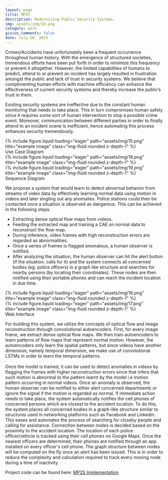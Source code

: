 ```yaml
---
layout: page
title: MP2S
description: Modernizing Public Security Systems.
img: assets/img/20.png
category: work
giscus_comments: false
date: July 20, 2023
---
```


Crimes/Accidents have unfortunately been a frequent occurrence throughout human history. With the emergence of structured societies, tremendous efforts have been put forth in order to minimize this frequency or prevent it altogether. However, the limited capabilities of humans to predict, attend to or prevent an incident has largely resulted in frustration amongst the public and lack of trust in security systems. We believe that complimenting human efforts with machine efficiency
can enhance the effectiveness of current security systems and thereby increase the public’s trust in them. 

Existing security systems are ineffective due to the constant human monitoring that needs to take
place. This in turn compromises human safety since it requires some sort of human intervention
to stop a possible crime event. Moreover, communication between different parties in order to
finally attend to an incident scene is inefficient, hence automating this process enhances security
tremendously.

<div class="caption">
</div>

<div class="row">
    <div class="col-sm mt-3 mt-md-0">
        {% include figure.liquid loading="eager" path="assets/img/15.png" title="example image" class="img-fluid rounded z-depth-1" %}
    </div>
</div>

<div class="caption">
    Use Case Diagram
</div>

<div class="row">
    <div class="col-sm mt-3 mt-md-0">
        {% include figure.liquid loading="eager" path="assets/img/18.png" title="example image" class="img-fluid rounded z-depth-1" %}
    </div>
    <div class="col-sm mt-3 mt-md-0">
        {% include figure.liquid loading="eager" path="assets/img/19.png" title="example image" class="img-fluid rounded z-depth-1" %}
    </div>
</div>

<div class="caption">
    Sequence Diagram
</div>

We propose a system that would learn to detect abnormal behavior from streams of video data by
effectively learning normal data using motion in videos and later singling out any anomalies. Police stations could then be contacted once a situation is observed as dangerous. This can be achieved in the following steps:
<ul>
<li> Extracting dense optical flow maps from videos. </li>
<li> Feeding the extracted map and training a CAE on normal data to reconstruct the flow map. </li>
<li> During inference, video frames with high reconstruction errors are regarded as abnormalities. </li>
<li> Once a series of frames is flagged anomalous, a human observer is notified. </li>
<li> After analyzing the situation, the human observer can hit the alert button (if the situation.
calls for it) and the system connects all concerned bodies (eg. police officers) in a graph like
structure and searches for nearby persons (by locating their coordinates). These nodes are
then notified using their portable phones and can reach the incident location in due time. </li>

</ul>

<div class="row">
    <div class="col-sm mt-3 mt-md-0">
        {% include figure.liquid loading="eager" path="assets/img/16.png" title="example image" class="img-fluid rounded z-depth-1" %}
    </div>
    <div class="col-sm mt-3 mt-md-0">
        {% include figure.liquid loading="eager" path="assets/img/17.png" title="example image" class="img-fluid rounded z-depth-1" %}
    </div>
</div>

<div class="caption">
    Web Interface
</div>

For building this system, we utilize the concepts of optical flow and image reconstruction through
convolutional autoencoders. First, for every image frame, we extract dense optical flow maps. We
then train autoencoders to learn patterns of flow maps that represent normal motion. However,
the autoencoders only learn the spatial patterns, but since videos have another dimension, namely
temporal dimension, we make use of convolutional LSTMs in order to learn the temporal patterns.
<br> <br>
Once the model is trained, it can be used to detect anomalies in videos by flagging the frames with
higher reconstruction errors since that infers that such motion is abnormal to the pattern learnt
by the model i.e motion pattern occurring in normal videos. Once an anomaly is observed, the
human observer can be notified to either alert concerned departments or ignore the signal if the
motion is regarded as normal. If immediate action needs to take place, the system automatically
notifies the cell phones of concerned persons which are closest to the accident location. To do
this, the system places all concerned bodies in a graph-like structure similar to structures used in
networking platforms such as Facebook and Linkedin. This eases and automates the process of
searching for closeby people and calling for assistance. Connection between nodes is decided based
on the proximity to the accident location. The location of each police officer/vehicle is tracked
using their cell phones on Google Maps. Once the nearest officers are determined, their phones are
notified through an app installed on every officer's cell phone. The graph structure between nodes
will be computed on the fly once an alert has been issued. This is in order to reduce the complexity
and calculation required to track every moving node during a time of inactivity.

Project code can be found here: <a href='https://github.com/ashhass/MP2S_Implementation.git'> MP2S Implementation</a>